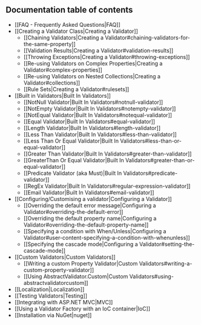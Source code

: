 ## Documentation table of contents
- [[FAQ - Frequently Asked Questions|FAQ]]
- [[Creating a Validator Class|Creating a Validator]]
  * [[Chaining Validators|Creating a Validator#chaining-validators-for-the-same-property]]
  * [[Validation Results|Creating a Validator#validation-results]]
  * [[Throwing Exceptions|Creating a Validator#throwing-exceptions]]
  * [[Re-using Validators on Complex Properties|Creating a Validator#complex-properties]]
  * [[Re-using Validators on Nested Collections|Creating a Validator#collections]]
  * [[Rule Sets|Creating a Validator#rulesets]]
- [[Built in Validators|Built In Validators]]
  * [[NotNull Validator|Built In Validators#notnull-validator]]
  * [[NotEmpty Validator|Built In Validators#notempty-validator]]
  * [[NotEqual Validator|Built In Validators#notequal-validator]]
  * [[Equal Validator|Built In Validators#equal-validator]]
  * [[Length Validator|Built In Validators#length-validator]]
  * [[Less Than Validator|Built In Validators#less-than-validator]]
  * [[Less Than Or Equal Validator|Built In Validators#less-than-or-equal-validator]]
  * [[Greater Than Validator|Built In Validators#greater-than-validator]]
  * [[GreaterThan Or Equal Validator|Built In Validators#greater-than-or-equal-validator]]
  * [[Predicate Validator (aka Must)|Built In Validators#predicate-validator]]
  * [[RegEx Validator|Built In Validators#regular-expression-validator]]
  * [[Email Validator|Built In Validators#email-validator]]
- [[Configuring/Customising a validator|Configuring a Validator]]
  * [[Overriding the default error message|Configuring a Validator#overriding-the-default-error]]
  * [[Overriding the default property name|Configuring a Validator#overriding-the-default-property-name]]
  * [[Specifying a condition with When/Unless|Configuring a Validator#user-content-specifying-a-condition-with-whenunless]]
  * [[Specifying the cascade mode|Configuring a Validator#setting-the-cascade-mode]]
- [[Custom Validators|Custom Validators]]
  * [[Writing a custom Property Validator|Custom Validators#writing-a-custom-property-validator]]
  * [[Using AbstractValidator.Custom|Custom Validators#using-abstractvalidatorcustom]]
- [[Localization|Localization]]
- [[Testing Validators|Testing]]
- [[Integrating with ASP.NET MVC|MVC]]
- [[Using a Validator Factory with an IoC container|IoC]]
- [[Installation via NuGet|nuget]]
